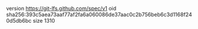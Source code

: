 version https://git-lfs.github.com/spec/v1
oid sha256:393c5aea73aaf77af2fa6a060086de37aac0c2b756beb6c3d1168f240d5db6bc
size 1310
